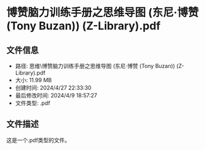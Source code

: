 ﻿# 博赞脑力训练手册之思维导图 (东尼·博赞 (Tony Buzan)) (Z-Library).pdf

## 文件信息
- 路径: 思维\博赞脑力训练手册之思维导图 (东尼·博赞 (Tony Buzan)) (Z-Library).pdf
- 大小: 11.99 MB
- 创建时间: 2024/4/27 22:33:30
- 最后修改时间: 2024/4/9 18:57:27
- 文件类型: .pdf

## 文件描述
这是一个.pdf类型的文件。


